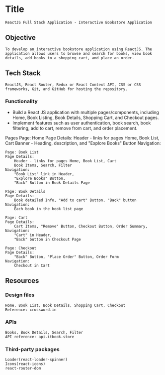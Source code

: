 # Title
    
    ReactJS Full Stack Application - Interactive Bookstore Application

## Objective
    To develop an interactive bookstore application using ReactJS. The application allows users to browse and search for books, view book details, add books to a shopping cart, and place an order.

## Tech Stack
    ReactJS, React Router, Redux or React Context API, CSS or CSS frameworks, Git, and GitHub for hosting the repository.

### Functionality
*   Build a React JS application with multiple  pages/components, including Home, Book Listing, Book Details, Shopping Cart, and Checkout pages.
*   Implement features such as user authentication, book search, book filtering, add to cart, remove from cart, and order placement.

Pages
    Page: Home
    Page Details:
        Header - links for pages Home, Book List, Cart
        Banner - Heading, description, and "Explore Books" Button
    Navigation:

    Page: Book List
    Page Details:
        Header - links for pages Home, Book List, Cart
        Book Items, Search, Filter
    Navigation:
        "Book List" link in Header,
        "Explore Books" Button,
        "Back" Button in Book Details Page

    Page: Book Details
    Page Details: 
        Book detailed Info, "Add to cart" Button, "Back" button
    Navigation:
        Each book in the book list page

    Page: Cart
    Page Details: 
        Cart Items, "Remove" Button, Checkout Button, Order Summary,
    Navigation:
        "Cart" in Header,
        "Back" button in Checkout Page

    Page: Checkout
    Page Details: 
        "Back" Button, "Place Order" Button, Order Form
    Navigation: 
        Checkout in Cart

## Resources

### Design files
    Home, Book List, Book Details, Shopping Cart, Checkout
    Reference: crossword.in

### APIs
    Books, Book Details, Search, Filter
    API reference: api.itbook.store

### Third-party packages
    Loader(react-loader-spinner)
    Icons(react-icons)
    react-router-dom
